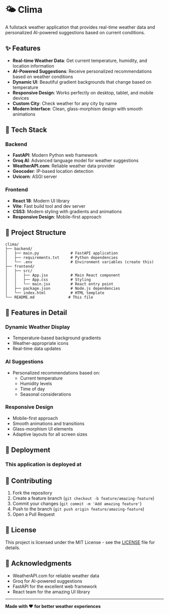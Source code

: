 # 🌤️ Clima

A fullstack weather application that provides real-time weather data and personalized AI-powered suggestions based on current conditions.

## ✨ Features

- **Real-time Weather Data**: Get current temperature, humidity, and location information
- **AI-Powered Suggestions**: Receive personalized recommendations based on weather conditions
- **Dynamic UI**: Beautiful gradient backgrounds that change based on temperature
- **Responsive Design**: Works perfectly on desktop, tablet, and mobile devices
- **Custom City**: Check weather for any city by name
- **Modern Interface**: Clean, glass-morphism design with smooth animations

## 🚀 Tech Stack

### Backend
- **FastAPI**: Modern Python web framework
- **Groq AI**: Advanced language model for weather suggestions
- **WeatherAPI.com**: Reliable weather data provider
- **Geocoder**: IP-based location detection
- **Uvicorn**: ASGI server

### Frontend
- **React 18**: Modern UI library
- **Vite**: Fast build tool and dev server
- **CSS3**: Modern styling with gradients and animations
- **Responsive Design**: Mobile-first approach

## 📁 Project Structure

```
clima/
├── backend/
│   ├── main.py              # FastAPI application
│   ├── requirements.txt     # Python dependencies
│   └── .env                 # Environment variables (create this)
├── frontend/
│   ├── src/
│   │   ├── App.jsx          # Main React component
│   │   ├── App.css          # Styling
│   │   └── main.jsx         # React entry point
│   ├── package.json         # Node.js dependencies
│   └── index.html           # HTML template
└── README.md               # This file
```

## 🎨 Features in Detail

### Dynamic Weather Display
- Temperature-based background gradients
- Weather-appropriate icons
- Real-time data updates

### AI Suggestions
- Personalized recommendations based on:
  - Current temperature
  - Humidity levels
  - Time of day
  - Seasonal considerations

### Responsive Design
- Mobile-first approach
- Smooth animations and transitions
- Glass-morphism UI elements
- Adaptive layouts for all screen sizes

## 🚀 Deployment

### This application is deployed at 

## 🤝 Contributing

1. Fork the repository
2. Create a feature branch (`git checkout -b feature/amazing-feature`)
3. Commit your changes (`git commit -m 'Add amazing feature'`)
4. Push to the branch (`git push origin feature/amazing-feature`)
5. Open a Pull Request

## 📝 License

This project is licensed under the MIT License - see the [LICENSE](LICENSE) file for details.

## 🙏 Acknowledgments

- WeatherAPI.com for reliable weather data
- Groq for AI-powered suggestions
- FastAPI for the excellent web framework
- React team for the amazing UI library

---

**Made with ❤️ for better weather experiences** 